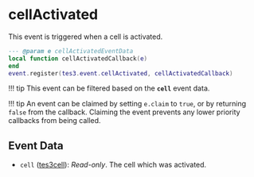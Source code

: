 # cellActivated

This event is triggered when a cell is activated.

```lua
--- @param e cellActivatedEventData
local function cellActivatedCallback(e)
end
event.register(tes3.event.cellActivated, cellActivatedCallback)
```

!!! tip
	This event can be filtered based on the **`cell`** event data.

!!! tip
	An event can be claimed by setting `e.claim` to `true`, or by returning `false` from the callback. Claiming the event prevents any lower priority callbacks from being called.

## Event Data

* `cell` ([tes3cell](../../types/tes3cell)): *Read-only*. The cell which was activated.

